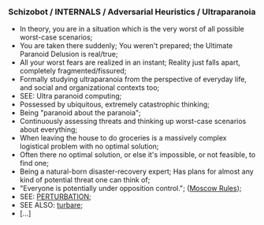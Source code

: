 ### Schizobot / INTERNALS / Adversarial Heuristics / Ultraparanoia
* In theory, you are in a situation which is the very worst of all possible worst-case scenarios;
* You are taken there suddenly; You weren't prepared; the Ultimate Paranoid Delusion is real/true;
* All your worst fears are realized in an instant; Reality just falls apart, completely fragmented/fissured;
* Formally studying ultraparanoia from the perspective of everyday life, and social and organizational contexts too;
* SEE: Ultra paranoid computing;
* Possessed by ubiquitous, extremely catastrophic thinking;
* Being "paranoid about the paranoia";
* Continuously assessing threats and thinking up worst-case scenarios about everything;
* When leaving the house to do groceries is a massively complex logistical problem with no optimal solution;
* Often there no optimal solution, or else it's impossible, or not feasible, to find one;
* Being a natural-born disaster-recovery expert; Has plans for almost any kind of potential threat one can think of;
* "Everyone is potentially under opposition control."; ([Moscow Rules](https://redteams.net/redteaming/2013/the-moscow-rules));
* SEE: [PERTURBATION](https://github.com/antiface/Schizobot/tree/master/INTERNALS/ArtificialConscience/CritiqueModule/Anaesthesis/Perturbation);
* SEE ALSO: [turbare](https://github.com/antiface/Schizobot/tree/master/INTERNALS/CreativityBase/turbare);
* [...]

